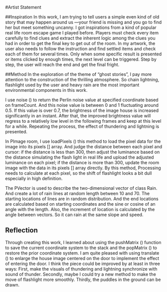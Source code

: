 #Artist Statement

##Inspiration
In this work, I am trying to tell users a simple even kind of old story that may happen around us —your friend is missing and you go to find her but meet something uncanny. I got inspirations from a kind of popular real life room escape game I played before. Players must check every item carefully to find clues and extract the inherent logic among the clues you had in order to get the final key to get out of the room. In my artwork, the user also needs to follow the instruction and find settled items and check each of them for several times. Only when some specific result is presented or items clicked by enough times, the next level can be triggered. Step by step, the user will reach the end and get the final fright.

##Method
In the exploration of the theme of “ghost stories”, I pay more attention to the construction of the thrilling atmosphere. So chain lightning, flashlight used by the user and heavy rain are the most important environmental components in this work.

I use noise () to return the Perlin noise value at specified coordinate based on frameCount. And this noise value is between 0 and 1 fluctuating around 0.5. If this value is over 0.7, the brightness of the image house is increased significantly in an instant. After that, the improved brightness value will regress to a relatively low level in the following frames and keep at this level for a while. Repeating the process, the effect of thundering and lightning is presented.

In PImage room, I use loadPixels () this method to load the pixel data for the image into its pixels [] array. And judge the distance between each pixel and cursor: if the distance is less than 300, then adjust the luminance based on the distance simulating the flash light in real life and upload the adjusted luminance on each pixel; if the distance is more than 300, update the room image with the data in its pixels [] array directly. By this method, Processing needs to calculate at each pixel, so the shift of flashlight looks a bit dull especially in high definition.

The PVector is used to describe the two-dimensional vector of class Rain. And create a lot of rain lines at random length between 10 and 70. The starting locations of lines are in random distribution. And the end locations are calculated based on starting coordinates and the sine or cosine of an angle with the length. Also, the increment of location is calculated by the angle between vectors. So it can rain at the same slope and speed.

## Reflection 
Through creating this work, I learned about using the pushMatrix () function to save the current coordinate system to the stack and the popMatrix () to restore the prior coordinate system. I am quite pleased with using translate () to enlarge the house image centered on the door to implement the effect of entering the door. I think the piece could be improved by at least in three ways: First, make the visuals of thundering and lightning synchronize with sound of thunder. Secondly, maybe I could try a new method to make the move of flashlight more smoothly. Thirdly, the puddles in the ground can be drawn.



